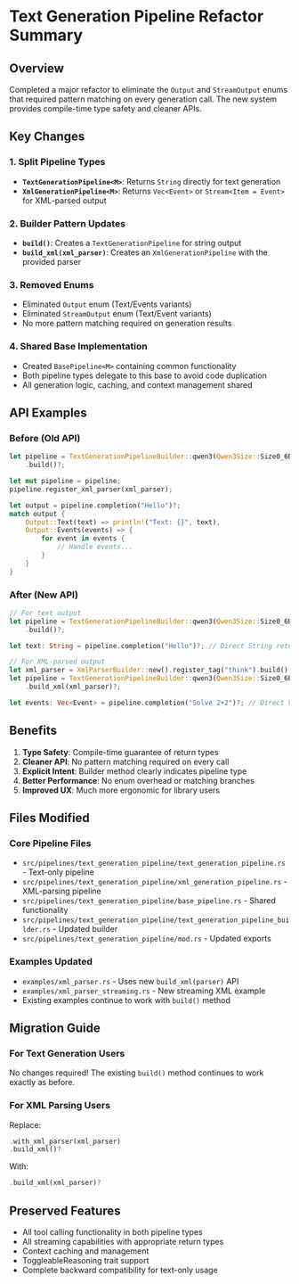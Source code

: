 # Text Generation Pipeline Refactor Summary

## Overview
Completed a major refactor to eliminate the `Output` and `StreamOutput` enums that required pattern matching on every generation call. The new system provides compile-time type safety and cleaner APIs.

## Key Changes

### 1. Split Pipeline Types
- **`TextGenerationPipeline<M>`**: Returns `String` directly for text generation
- **`XmlGenerationPipeline<M>`**: Returns `Vec<Event>` or `Stream<Item = Event>` for XML-parsed output

### 2. Builder Pattern Updates
- **`build()`**: Creates a `TextGenerationPipeline` for string output
- **`build_xml(xml_parser)`**: Creates an `XmlGenerationPipeline` with the provided parser

### 3. Removed Enums
- Eliminated `Output` enum (Text/Events variants)
- Eliminated `StreamOutput` enum (Text/Event variants)
- No more pattern matching required on generation results

### 4. Shared Base Implementation
- Created `BasePipeline<M>` containing common functionality
- Both pipeline types delegate to this base to avoid code duplication
- All generation logic, caching, and context management shared

## API Examples

### Before (Old API)
```rust
let pipeline = TextGenerationPipelineBuilder::qwen3(Qwen3Size::Size0_6B)
    .build()?;

let mut pipeline = pipeline;
pipeline.register_xml_parser(xml_parser);

let output = pipeline.completion("Hello")?;
match output {
    Output::Text(text) => println!("Text: {}", text),
    Output::Events(events) => {
        for event in events {
            // Handle events...
        }
    }
}
```

### After (New API)
```rust
// For text output
let pipeline = TextGenerationPipelineBuilder::qwen3(Qwen3Size::Size0_6B)
    .build()?;

let text: String = pipeline.completion("Hello")?; // Direct String return

// For XML-parsed output  
let xml_parser = XmlParserBuilder::new().register_tag("think").build();
let pipeline = TextGenerationPipelineBuilder::qwen3(Qwen3Size::Size0_6B)
    .build_xml(xml_parser)?;

let events: Vec<Event> = pipeline.completion("Solve 2+2")?; // Direct Vec<Event> return
```

## Benefits

1. **Type Safety**: Compile-time guarantee of return types
2. **Cleaner API**: No pattern matching required on every call
3. **Explicit Intent**: Builder method clearly indicates pipeline type
4. **Better Performance**: No enum overhead or matching branches
5. **Improved UX**: Much more ergonomic for library users

## Files Modified

### Core Pipeline Files
- `src/pipelines/text_generation_pipeline/text_generation_pipeline.rs` - Text-only pipeline
- `src/pipelines/text_generation_pipeline/xml_generation_pipeline.rs` - XML-parsing pipeline
- `src/pipelines/text_generation_pipeline/base_pipeline.rs` - Shared functionality
- `src/pipelines/text_generation_pipeline/text_generation_pipeline_builder.rs` - Updated builder
- `src/pipelines/text_generation_pipeline/mod.rs` - Updated exports

### Examples Updated
- `examples/xml_parser.rs` - Uses new `build_xml(parser)` API
- `examples/xml_parser_streaming.rs` - New streaming XML example
- Existing examples continue to work with `build()` method

## Migration Guide

### For Text Generation Users
No changes required! The existing `build()` method continues to work exactly as before.

### For XML Parsing Users
Replace:
```rust
.with_xml_parser(xml_parser)
.build_xml()?
```

With:
```rust
.build_xml(xml_parser)?
```

## Preserved Features

- All tool calling functionality in both pipeline types
- All streaming capabilities with appropriate return types
- Context caching and management
- ToggleableReasoning trait support
- Complete backward compatibility for text-only usage